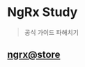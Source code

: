 # NgRx Study
> 공식 가이드 파해치기

## [ngrx@store](https://github.com/Motiveko/studies/tree/master/Angular-Study/NgRx/ngrx@Store)

